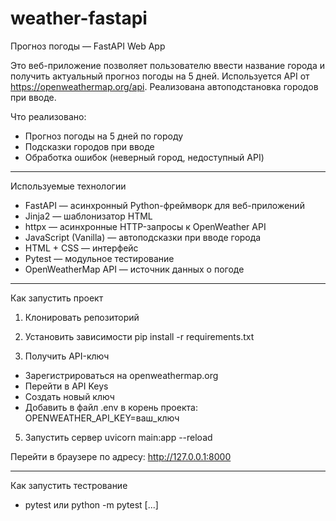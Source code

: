 # weather-fastapi

Прогноз погоды — FastAPI Web App

Это веб-приложение позволяет пользователю ввести название города и получить актуальный прогноз погоды на 5 дней. Используется API от https://openweathermap.org/api. Реализована автоподстановка городов при вводе.

Что реализовано: 
- Прогноз погоды на 5 дней по городу
- Подсказки городов при вводе
- Обработка ошибок (неверный город, недоступный API)

---

Используемые технологии

- FastAPI — асинхронный Python-фреймворк для веб-приложений
- Jinja2 — шаблонизатор HTML
- httpx — асинхронные HTTP-запросы к OpenWeather API
- JavaScript (Vanilla) — автоподсказки при вводе города
- HTML + CSS — интерфейс
- Pytest — модульное тестирование
- OpenWeatherMap API — источник данных о погоде

---

Как запустить проект

1. Клонировать репозиторий

2. Установить зависимости
pip install -r requirements.txt

3. Получить API-ключ
- Зарегистрироваться на openweathermap.org
- Перейти в API Keys
- Создать новый ключ
- Добавить в файл .env в корень проекта:
OPENWEATHER_API_KEY=ваш_ключ

5. Запустить сервер
uvicorn main:app --reload

Перейти в браузере по адресу:
http://127.0.0.1:8000

-------

Как запустить тестрование
- pytest или python -m pytest [...]

